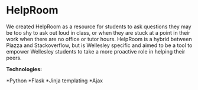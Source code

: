 # HelpRoom

We created HelpRoom as a resource for students to ask questions they may be too shy to ask out loud in class, or when they are stuck at a point in their work when there are no office or tutor hours.  HelpRoom is a hybrid between Piazza and Stackoverflow, but is Wellesley specific and aimed to be a tool to empower Wellesley students to take a more proactive role in helping their peers.

**Technologies:**

*Python
*Flask
*Jinja templating
*Ajax
